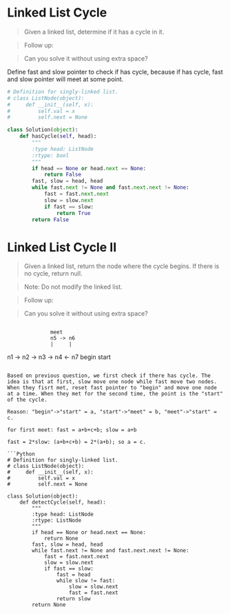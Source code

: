 # Linked List Cycle

> Given a linked list, determine if it has a cycle in it.

> Follow up:

> Can you solve it without using extra space?

Define fast and slow pointer to check if has cycle, because if has cycle, fast and slow pointer will meet at some point.

```Python
# Definition for singly-linked list.
# class ListNode(object):
#     def __init__(self, x):
#         self.val = x
#         self.next = None

class Solution(object):
    def hasCycle(self, head):
        """
        :type head: ListNode
        :rtype: bool
        """
        if head == None or head.next == None:
            return False
        fast, slow = head, head
        while fast.next != None and fast.next.next != None:
            fast = fast.next.next
            slow = slow.next
            if fast == slow:
                return True
        return False
```

# Linked List Cycle II

> Given a linked list, return the node where the cycle begins. If there is no cycle, return null.

> Note: Do not modify the linked list.

> Follow up:

> Can you solve it without using extra space?

> ```
                  meet
                  n5 -> n6
                  |     |
n1 -> n2 -> n3 -> n4 <- n7
begin             start
```

Based on previous question, we first check if there has cycle. The idea is that at first, slow move one node while fast move two nodes. When they fisrt met, reset fast pointer to "begin" and move one node at a time. When they met for the second time, the point is the "start" of the cycle. 

Reason: "begin"->"start" = a, "start"->"meet" = b, "meet"->"start" = c.

for first meet: fast = a+b+c+b; slow = a+b

fast = 2*slow: (a+b+c+b) = 2*(a+b); so a = c.

```Python
# Definition for singly-linked list.
# class ListNode(object):
#     def __init__(self, x):
#         self.val = x
#         self.next = None

class Solution(object):
    def detectCycle(self, head):
        """
        :type head: ListNode
        :rtype: ListNode
        """
        if head == None or head.next == None:
            return None
        fast, slow = head, head
        while fast.next != None and fast.next.next != None:
            fast = fast.next.next
            slow = slow.next
            if fast == slow:
                fast = head
                while slow != fast:
                    slow = slow.next
                    fast = fast.next
                return slow
        return None
```
